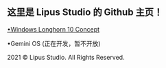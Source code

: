 ## 这里是 Lipus Studio 的 Github 主页！
[•Windows Longhorn 10 Concept](https://lipus-trw.github.io/WLGC/) 


•Gemini OS (正在开发，暂不开放) 

















2021 © Lipus Studio. All Rights Reserved. 
